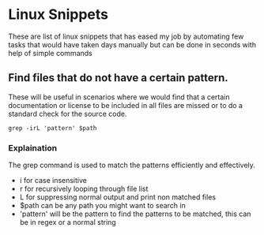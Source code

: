 # Linux Snippets 

These are list of linux snippets that has eased my job by automating few tasks that would have taken days manually but can be done in seconds with help of simple commands


## Find files that do not have a certain pattern. 

These will be useful in scenarios where we would find that a certain documentation or license to be included in all files are missed or to do a standard check for the source code.

    grep -irL 'pattern' $path

### Explaination

The grep command is used to match the patterns efficiently and effectively. 

* i for case insensitive
* r for recursively looping through file list
* L for suppressing normal output and print non matched files
* $path can be any path you might want to search in
* 'pattern' will be the pattern to find the patterns to be matched, this can be in regex or a normal string
